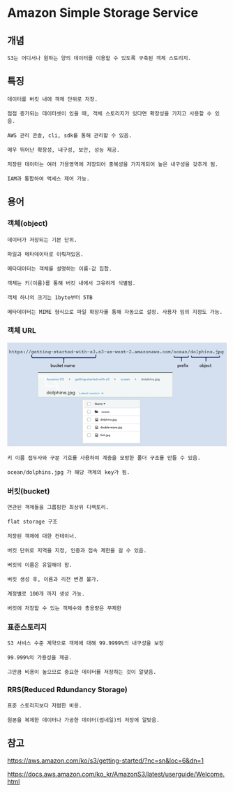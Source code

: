 # Amazon Simple Storage Service

## 개념

    S3는 어디서나 원하는 양의 데이터를 이용할 수 있도록 구축된 객체 스토리지. 

## 특징

    데이터를 버킷 내에 객체 단위로 저장.

    점점 증가되는 데이터셋이 있을 때, 객체 스토리지가 있다면 확장성을 가지고 사용할 수 있음. 

    AWS 관리 콘솔, cli, sdk를 통해 관리할 수 있음. 

    매우 뛰어난 확장성, 내구성, 보안, 성능 제공. 

    저장된 데이터는 여러 가용영역에 저장되어 중복성을 가지게되어 높은 내구성을 갖추게 됨.

    IAM과 통합하여 액세스 제어 가능. 

## 용어

### 객체(object)

    데이터가 저장되는 기본 단위.

    파일과 메타데이터로 이뤄져있음.

    메타데이터는 객체를 설명하는 이름-값 집합.

    객체는 키(이름)를 통해 버킷 내에서 고유하게 식별됨.

    객체 하나의 크기는 1byte부터 5TB

    메타데이터는 MIME 형식으로 파일 확장자를 통해 자동으로 설정. 사용자 임의 지정도 가능.

### 객체 URL

![structure](../../images/AWS/s3structure.png)

    키 이름 접두사와 구분 기호를 사용하여 계층을 모방한 폴더 구조를 만들 수 있음.

    ocean/dolphins.jpg 가 해당 객체의 key가 됨.

### 버킷(bucket)

    연관된 객체들을 그룹핑한 최상위 디렉토리.

    flat storage 구조

    저장된 객체에 대한 컨테이너.

    버킷 단위로 지역을 지정, 인증과 접속 제한을 걸 수 있음.

    버킷의 이름은 유일해야 함.

    버킷 생성 후, 이름과 리전 변경 불가.

    계정별로 100개 까지 생성 가능.

    버킷에 저장할 수 있는 객체수와 총용량은 무제한



### 표준스토리지 

    S3 서비스 수준 계약으로 객체에 대해 99.9999%의 내구성을 보장 

    99.999%의 가용성을 제공. 

    그만큼 비용이 높으므로 중요한 데이터를 저장하는 것이 알맞음. 

### RRS(Reduced Rdundancy Storage)    

    표준 스토리지보다 저렴한 비용.

    원본을 복제한 데이터나 가공한 데이터(썸네일)의 저장에 알맞음.



## 참고

https://aws.amazon.com/ko/s3/getting-started/?nc=sn&loc=6&dn=1

https://docs.aws.amazon.com/ko_kr/AmazonS3/latest/userguide/Welcome.html